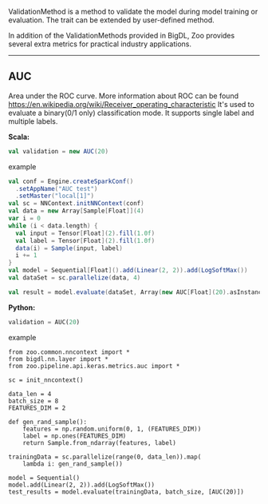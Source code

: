 ValidationMethod is a method to validate the model during model training or evaluation.
The trait can be extended by user-defined method.

In addition of the ValidationMethods provided in BigDL, Zoo provides several extra metrics for practical industry applications.

---
## AUC ####
Area under the ROC curve. More information about ROC can be found https://en.wikipedia.org/wiki/Receiver_operating_characteristic
It's used to evaluate a binary(0/1 only) classification mode. It supports single label and multiple labels.

**Scala:**
```scala
val validation = new AUC(20)
```
example
```scala
val conf = Engine.createSparkConf()
  .setAppName("AUC test")
  .setMaster("local[1]")
val sc = NNContext.initNNContext(conf)
val data = new Array[Sample[Float]](4)
var i = 0
while (i < data.length) {
  val input = Tensor[Float](2).fill(1.0f)
  val label = Tensor[Float](2).fill(1.0f)
  data(i) = Sample(input, label)
  i += 1
}
val model = Sequential[Float]().add(Linear(2, 2)).add(LogSoftMax())
val dataSet = sc.parallelize(data, 4)

val result = model.evaluate(dataSet, Array(new AUC[Float](20).asInstanceOf[ValidationMethod[Float]]))
```

**Python:**
```python
validation = AUC(20)
```
example
```
from zoo.common.nncontext import *
from bigdl.nn.layer import *
from zoo.pipeline.api.keras.metrics.auc import *

sc = init_nncontext()

data_len = 4
batch_size = 8
FEATURES_DIM = 2

def gen_rand_sample():
    features = np.random.uniform(0, 1, (FEATURES_DIM))
    label = np.ones(FEATURES_DIM)
    return Sample.from_ndarray(features, label)

trainingData = sc.parallelize(range(0, data_len)).map(
    lambda i: gen_rand_sample())

model = Sequential()
model.add(Linear(2, 2)).add(LogSoftMax())
test_results = model.evaluate(trainingData, batch_size, [AUC(20)])

```
